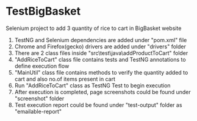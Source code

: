# TestBigBasket
Selenium project to add 3 quantity of rice to cart in BigBasket website

1. TestNG and Selenium dependencies are added under "pom.xml" file
2. Chrome and Firefox(gecko) drivers are added under "drivers" folder
3. There are 2 class files inside "src\test\java\addProductToCart" folder
4. "AddRiceToCart" class file contains tests and TestNG annotations to define execution flow
5. "MainUtil" class file contains methods to verify the quantity added to cart and also no.of items present in cart
6. Run "AddRiceToCart" class as TestNG Test to begin execution
7. After execution is completed, page screenshots could be found under "screenshot" folder
8. Test execution report could be found under "test-output" folder as "emailable-report"
